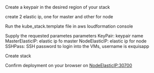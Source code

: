 Create a keypair in the desired region of your stack

create 2 elastic ip, one for master and other for node

Run the kube_stack.template file in aws loudformation console

Supply the requested parametes parameters 
KeyPair: keypair name
MasterElasticIP: elastic ip fo master
NodeElasticIP: elastic ip for node
SSHPass: SSH password to login into the VMs, username is exquisapp

Create stack

Confirm deployment on your browser on <NodeElasticIP:30700>

